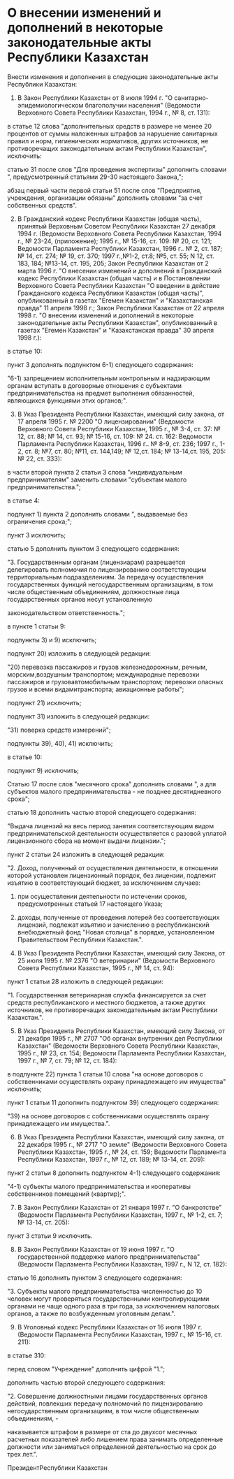 # О внесении изменений и дополнений в некоторые законодательные акты Республики Казахстан

Внести изменения и дополнения в следующие законодательные акты Республики Казахстан:

1. В Закон Республики Казахстан от 8 июля 1994 г. "О санитарно-эпидемиологическом благополучии населения" (Ведомости Верховного Совета Республики Казахстан, 1994 г., № 8, ст. 131):

в статье 12 слова "дополнительных средств в размере не менее 20 процентов от суммы наложенных штрафов за нарушение санитарных правил и норм, гигиенических нормативов, других источников, не противоречащих законодательным актам Республики Казахстан", исключить:

статью 31 после слов "Для проведения экспертизы" дополнить словами ", предусмотренный статьями 29-30 настоящего Закона,";

абзац первый части первой статьи 51 после слов "Предприятия, учреждения, организации обязаны" дополнить словами "за счет собственных средств".

2. В Гражданский кодекс Республики Казахстан (общая часть), принятый Верховным Советом Республики Казахстан 27 декабря 1994 г. (Ведомости Верховного Совета Республики Казахстан, 1994 г., № 23-24, (приложение); 1995 г., № 15-16, ст. 109: № 20, ст. 121; Ведомости Парламента Республики Казахстан, 1996 г.. № 2, ст. 187; № 14, ст. 274; № 19, ст. 370; 1997 г.,№1-2, ст.8; №5, ст. 55; N 12, ст. 183, 184; №13-14, ст. 195, 205; Закон Республики Казахстан от 2 марта 1996 г. "О внесении изменений и дополнений в Гражданский кодекс Республики Казахстан (общая часть) и в Постановлении Верховного Совета Республики Казахстан "О введении в действие Гражданского кодекса Республики Казахстан (общая часть)", опубликованный в газетах "Егемен Казакстан" и "Казахстанская правда" 11 апреля 1998 г.; Закон Республики Казахстан от 22 апреля 1998 г. "О внесении изменений и дополнений в некоторые законодательные акты Республики Казахстан", опубликованный в газетах "Егемен Казакстан" и "Казахстанская правда" 30 апреля 1998 г.):

в статье 10:

пункт 3 дополнять подпунктом 6-1) следующего содержания:

"6-1) запрещением исполнительным контрольным и надзирающим органам вступать в договорные отношения с субъектами предпринимательства на предмет выполнения обязанностей, являющихся функциями этих органов;".

3. В Указ Президента Республики Казахстан, имеющий силу закона, от 17 апреля 1995 г. № 2200 "О лицензировании" (Ведомости Верховного Совета Республики Казахстан, 1995 г., № 3-4, ст. 37: № 12, ст. 88; № 14, ст. 93; № 15-16, ст. 109: № 24. ст. 162: Ведомости Парламента Республики Казахстан, 1996 г.. № 8-9, ст. 236; 1997 г., 1-2, ст. 8; №7, ст. 80; №11, ст. 144,149; № 12,ст. 184; № 13-14,ст. 195, 205: № 22, ст. 333):

в части второй пункта 2 статьи 3 слова "индивидуальным предпринимателям" заменить словами "субъектам малого предпринимательства.";

в статье 4:

подпункт 1) пункта 2 дополнить словами ", выдаваемые без ограничения срока;";

пункт 3 исключить;

статью 5 дополнить пунктом 3 следующего содержания:

"3. Государственным органам (лицензиарам) разрешается делегировать полномочия по лицензированию соответствующим территориальным подразделениям. За передачу осуществления государственных функций негосударственным организациям, в том числе общественным объединениям, должностные лица государственных органов несут установленную

законодательством ответственность.";

в пункте 1 статьи 9:

подпункты 3) и 9) исключить;

подпункт 20) изложить в следующей редакции:

"20) перевозка пассажиров и грузов железнодорожным, речным, морским,воздушным транспортом; международные перевозки пассажиров и грузовавтомобильным транспортом; перевозки опасных грузов и всеми видамитранспорта; авиационные работы";

подпункт 21) исключить;

подпункт 31) изложить в следующей редакции:

"31) поверка средств измерений";

подпункты 39), 40), 41) исключить;

в статье 10:

подпункт 9) исключить;

Статью 17 после слов "месячного срока" дополнить словами ", а для субъектов малого предпринимательства - не позднее десятидневного срока";

статью 18 дополнить частью второй следующего содержания:

"Выдача лицензий на весь период занятия соответствующим видом предпринимательской деятельности осуществляется с разовой уплатой лицензионного сбора на момент выдачи лицензии.";

пункт 2 статьи 24 изложить в следующей редакции:

"2. Доход, полученный от осуществления деятельности, в отношении которой установлен лицензионный порядок, без лицензии, подлежит изъятию в соответствующий бюджет, за исключением случаев:

1) при осуществлении деятельности по истечении сроков, предусмотренных статьей 17 настоящего Указа;

2) доходы, полученные от проведения лотерей без соответствующих лицензий, подлежат изъятию и зачислению в республиканский внебюджетный фонд "Новая столица" в порядке, установленном Правительством Республики Казахстан.".

4. В Указ Президента Республики Казахстан, имеющий силу Закона, от 25 июля 1995 г. № 2376 "О ветеринарии" (Ведомости Верховного Совета Республики Казахстан, 1995 г., № 14, ст. 94):

пункт 1 статьи 28 изложить в следующей редакции:

"1. Государственная ветеринарная служба финансируется за счет средств республиканского и местного бюджетов, а также других источников, не противоречащих законодательным актам Республики Казахстан.".

5. В Указ Президента Республики Казахстан, имеющий силу Закона, от 21 декабря 1995 г., № 2707 "Об органах внутренних дел Республики Казахстан" (Ведомости Верховного Совета Республики Казахстан, 1995 г., № 23, ст. 154; Ведомости Парламента Республики Казахстан, 1997 г., № 7, ст. 79; № 12, ст. 184):

в подпункте 22) пункта 1 статьи 10 слова "на основе договоров с собственниками осуществлять охрану принадлежащего им имущества" исключить;

пункт 1 статьи 11 дополнить подпунктом 39) следующего содержания:

"39) на основе договоров с собственниками осуществлять охрану принадлежащего им имущества.".

6. В Указ Президента Республики Казахстан, имеющий силу закона, от 22 декабря 1995 г., № 2717 "О земле" (Ведомости Верховного Совета Республики Казахстан, 1995 г., № 24, ст. 159; Ведомости Парламента Республики Казахстан, 1997 г., № 12, ст. 189; № 13-14, ст. 209):

пункт 2 статьи 8 дополнить подпунктом 4-1) следующего содержания:

"4-1) субъекты малого предпринимательства и кооперативы собственников помещений (квартир);".

7. В Закон Республики Казахстан от 21 января 1997 г. "О банкротстве" (Ведомости Парламента Республики Казахстан, 1997 г., № 1-2, ст. 7; № 13-14, ст. 205):

пункт 3 статьи 9 исключить.

8. В Закон Республики Казахстан от 19 июня 1997 г. "О государственной поддержке малого предпринимательства" (Ведомости Парламента Республики Казахстан, 1997 г., N 12, ст. 182):

статью 16 дополнить пунктом 3 следующего содержания:

"3. Субъекты малого предпринимательства численностью до 10 человек могут проверяться государственными контролирующими органами не чаще одного раза в три года, за исключением налоговых органов, а также по возбужденным уголовным делам.".

9. В Уголовный кодекс Республики Казахстан от 16 июля 1997 г. (Ведомости Парламента Республики Казахстан, 1997 г., № 15-16, ст. 211):

в статье 310:

перед словом "Учреждение" дополнить цифрой "1.";

дополнить частью второй следующего содержания:

"2. Совершение должностными лицами государственных органов действий, повлекших передачу полномочий по лицензированию негосударственным организациям, в том числе общественным объединениям, -

наказывается штрафом в размере от ста до двухсот месячных расчетных показателей либо лишением права занимать определенные должности или заниматься определенной деятельностью на срок до трех лет.".

ПрезидентРеспублики Казахстан

